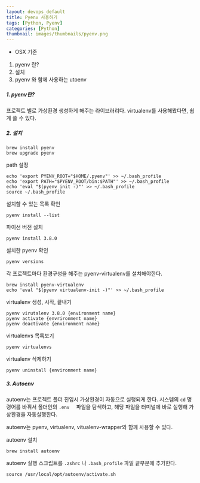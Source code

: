 ```yaml
---
layout: devops_default
title: Pyenv 사용하기
tags: [Python, Pyenv]
categories: [Python]
thumbnail: images/thumbnails/pyenv.png
---
```


* OSX 기준
  

1. pyenv 란?
2. 설치
3. pyenv 와 함께 사용하는 utoenv



##### 1. pyenv란?

프로젝트 별로 가상환경 생성하게 해주는 라이브러리다. virtualenv를 사용해봤다면, 쉽게 쓸 수 있다. 



##### 2. 설치

```shell
brew install pyenv 
brew upgrade pyenv 
```

path 설정

```shell
echo 'export PYENV_ROOT="$HOME/.pyenv"' >> ~/.bash_profile
echo 'export PATH="$PYENV_ROOT/bin:$PATH"' >> ~/.bash_profile
echo 'eval "$(pyenv init -)"' >> ~/.bash_profile
source ~/.bash_profile
```



설치할 수 있는 목록 확인

```shell
pyenv install --list
```



파이선 버전 설치

```shell
pyenv install 3.8.0
```



설치한 pyenv 확인

```shell
pyenv versions
```



각 프로젝트마다 환경구성을 해주는 pyenv-virtualenv를 설치해야한다.

```shell
brew install pyenv-virtualenv
echo 'eval "$(pyenv virtualenv-init -)"' >> ~/.bash_profile
```



virtualenv 생성, 시작, 끝내기

```shell
pyenv virutalenv 3.8.0 {environment name} 
pyenv activate {envrironment name}
pyenv deactivate {environment name}
```



virtualenvs 목록보기

```shell
pyenv virtualenvs
```



virtualenv 삭제하기

```shell
pyenv uninstall {environment name}
```



##### 3. Autoenv

autoenv는 프로젝트 폴더 진입시 가상환경이 자동으로 실행되게 한다. 시스템의 `cd` 명령어를 바꿔서 폴더안의 `.env	` 파일을 탐색하고, 해당 파일을 터미널에 바로 실행해 가상환경을 자동실행한다. 

autoenv는 pyenv, virtualenv, vitualenv-wrapper와 함께 사용할 수 있다.



autoenv 설치

```shell
brew install autoenv
```



autoenv 실행 스크립트를 `.zshrc` 나 `.bash_profile` 파일 끝부분에 추가한다.

```shell
source /usr/local/opt/autoenv/activate.sh
```

